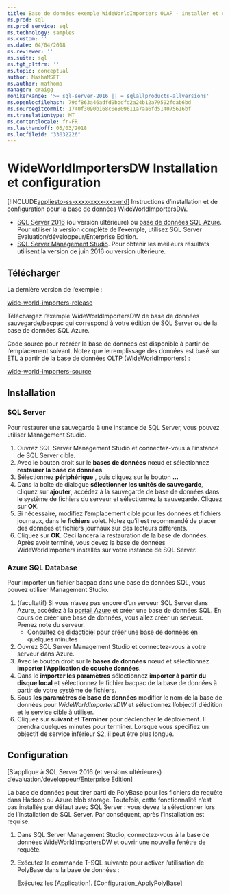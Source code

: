 ```yaml
---
title: Base de données exemple WideWorldImporters OLAP - installer et configurer - SQL | Documents Microsoft
ms.prod: sql
ms.prod_service: sql
ms.technology: samples
ms.custom: ''
ms.date: 04/04/2018
ms.reviewer: ''
ms.suite: sql
ms.tgt_pltfrm: ''
ms.topic: conceptual
author: MashaMSFT
ms.author: mathoma
manager: craigg
monikerRange: '>= sql-server-2016 || = sqlallproducts-allversions'
ms.openlocfilehash: 79df863a46adfd9bbdfd2a24b12a79592fdab6bd
ms.sourcegitcommit: 1740f3090b168c0e809611a7aa6fd514075616bf
ms.translationtype: MT
ms.contentlocale: fr-FR
ms.lasthandoff: 05/03/2018
ms.locfileid: "33032226"
---
```

# <a name="wideworldimportersdw-installation-and-configuration"></a>WideWorldImportersDW Installation et configuration
[!INCLUDE[appliesto-ss-xxxx-xxxx-xxx-md](../includes/appliesto-ss-xxxx-xxxx-xxx-md.md)]
Instructions d’installation et de configuration pour la base de données WideWorldImportersDW.

- [SQL Server 2016](https://www.microsoft.com/evalcenter/evaluate-sql-server-2016) (ou version ultérieure) ou [base de données SQL Azure](https://azure.microsoft.com/services/sql-database/). Pour utiliser la version complète de l’exemple, utilisez SQL Server Evaluation/développeur/Enterprise Edition.
- [SQL Server Management Studio](../ssms/download-sql-server-management-studio-ssms.md). Pour obtenir les meilleurs résultats utilisent la version de juin 2016 ou version ultérieure.

## <a name="download"></a>Télécharger

La dernière version de l’exemple :

[wide-world-importers-release](http://go.microsoft.com/fwlink/?LinkID=800630)

Téléchargez l’exemple WideWorldImportersDW de base de données sauvegarde/bacpac qui correspond à votre édition de SQL Server ou de la base de données SQL Azure.

Code source pour recréer la base de données est disponible à partir de l’emplacement suivant. Notez que le remplissage des données est basé sur ETL à partir de la base de données OLTP (WideWorldImporters) :

[wide-world-importers-source](https://github.com/Microsoft/sql-server-samples/tree/master/samples/databases/wide-world-importers/wwi-dw-database-scripts)

## <a name="install"></a>Installation


### <a name="sql-server"></a>SQL Server

Pour restaurer une sauvegarde à une instance de SQL Server, vous pouvez utiliser Management Studio.

1. Ouvrez SQL Server Management Studio et connectez-vous à l’instance de SQL Server cible.
2. Avec le bouton droit sur le **bases de données** nœud et sélectionnez **restaurer la base de données**.
3. Sélectionnez **périphérique** , puis cliquez sur le bouton **...**
4. Dans la boîte de dialogue **sélectionner les unités de sauvegarde**, cliquez sur **ajouter**, accédez à la sauvegarde de base de données dans le système de fichiers du serveur et sélectionnez la sauvegarde. Cliquez sur **OK**.
5. Si nécessaire, modifiez l’emplacement cible pour les données et fichiers journaux, dans le **fichiers** volet. Notez qu’il est recommandé de placer des données et fichiers journaux sur des lecteurs différents.
6. Cliquez sur **OK**. Ceci lancera la restauration de la base de données. Après avoir terminé, vous devez la base de données WideWorldImporters installés sur votre instance de SQL Server.

### <a name="azure-sql-database"></a>Azure SQL Database

Pour importer un fichier bacpac dans une base de données SQL, vous pouvez utiliser Management Studio.

1. (facultatif) Si vous n’avez pas encore d’un serveur SQL Server dans Azure, accédez à la [portail Azure](https://portal.azure.com/) et créer une base de données SQL. En cours de créer une base de données, vous allez créer un serveur. Prenez note du serveur.
   - Consultez [ce didacticiel](https://azure.microsoft.com/documentation/articles/sql-database-get-started/) pour créer une base de données en quelques minutes
2. Ouvrez SQL Server Management Studio et connectez-vous à votre serveur dans Azure.
3. Avec le bouton droit sur le **bases de données** nœud et sélectionnez **importer l’Application de couche données**.
4. Dans le **importer les paramètres** sélectionnez **importer à partir du disque local** et sélectionnez le fichier bacpac de la base de données à partir de votre système de fichiers.
5. Sous **les paramètres de base de données** modifier le nom de la base de données pour *WideWorldImportersDW* et sélectionnez l’objectif d’édition et le service cible à utiliser.
6. Cliquez sur **suivant** et **Terminer** pour déclencher le déploiement. Il prendra quelques minutes pour terminer. Lorsque vous spécifiez un objectif de service inférieur S2, il peut être plus longue.

## <a name="configuration"></a>Configuration

[S’applique à SQL Server 2016 (et versions ultérieures) d’évaluation/développeur/Enterprise Edition]

La base de données peut tirer parti de PolyBase pour les fichiers de requête dans Hadoop ou Azure blob storage. Toutefois, cette fonctionnalité n’est pas installée par défaut avec SQL Server : vous devez la sélectionner lors de l’installation de SQL Server. Par conséquent, après l’installation est requise.

1. Dans SQL Server Management Studio, connectez-vous à la base de données WideWorldImportersDW et ouvrir une nouvelle fenêtre de requête.
2. Exécutez la commande T-SQL suivante pour activer l’utilisation de PolyBase dans la base de données :

   Exécutez les [Application]. [Configuration_ApplyPolyBase]

